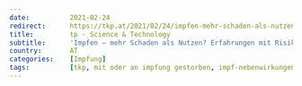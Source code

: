 ```yaml
---
date:          2021-02-24
redirect:      https://tkp.at/2021/02/24/impfen-mehr-schaden-als-nutzen-erfahrungen-mit-risiken-und-nebenwirkung/
title:         tp - Science & Technology
subtitle:      'Impfen – mehr Schaden als Nutzen? Erfahrungen mit Risiken und Nebenwirkungen'
country:       AT
categories:    [Impfung]
tags:          [tkp, mit oder an impfung gestorben, impf-nebenwirkungen]
---
```

